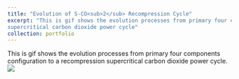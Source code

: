 ```yaml
---
title: "Evolution of S-CO<sub>2</sub> Recompression Cycle"
excerpt: "This is gif shows the evolution processes from primary four components configuration to a recompression 
supercritical carbon dioxide power cycle"
collection: portfolio
---
```


This is gif shows the evolution processes from primary four components configuration to a recompression 
supercritical carbon dioxide power cycle.<br/><img src='/images/evolution_of_S-CO2_recompression_cycle.gif'> 
